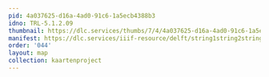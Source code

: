 ```yaml
---
pid: 4a037625-d16a-4ad0-91c6-1a5ecb4388b3
idno: TRL-5.1.2.09
thumbnail: https://dlc.services/thumbs/7/4/4a037625-d16a-4ad0-91c6-1a5ecb4388b3/full/400,339/0/default.jpg
manifest: https://dlc.services/iiif-resource/delft/string1string2string3/kaartenproject-2007/TRL-5.1.2.09
order: '044'
layout: map
collection: kaartenproject
---
```

